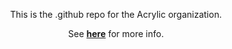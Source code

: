 <div align="center">
  <p>
    This is the .github repo for the Acrylic organization.
  </p>
  <p>
    See <a href="https://github.com/acrylic-os"><b>here</b></a> for more info.
  </p>
</div>

